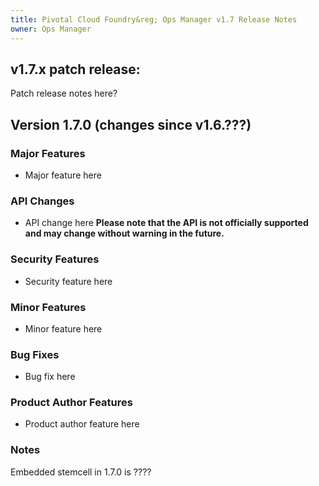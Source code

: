 ```yaml
---
title: Pivotal Cloud Foundry&reg; Ops Manager v1.7 Release Notes
owner: Ops Manager
---
```


## v1.7.x patch release:
Patch release notes here?

## Version 1.7.0 (changes since v1.6.???)

### Major Features

* Major feature here

### API Changes
* API change here **Please note that the API is not officially supported and may change without warning in the future.**

### Security Features

* Security feature here

### Minor Features

* Minor feature here

### Bug Fixes

* Bug fix here

### Product Author Features

* Product author feature here

### Notes
Embedded stemcell in 1.7.0 is ????

